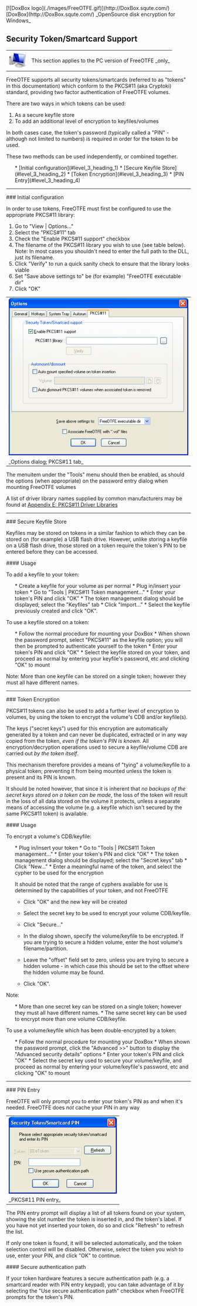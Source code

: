 

<meta content="text/html; charset=iso-8859-1" http-equiv="Content-Type">
<meta name="keywords" content="disk encryption, security, transparent, AES, OTFE, plausible deniability, virtual drive, Linux, MS Windows, portable, USB drive, partition">
<meta name="description" content="DoxBox: An OpenSource 'on-the-fly' transparent disk encryption program for PCs. Using this software, you can create one or more &quot;virtual disks&quot; on your PC - anything written to these disks is automatically, and securely, encrypted before being stored on your computers hard drive.">

<meta name="author" content="Sarah Dean">
<meta name="copyright" content="Copyright 2004, 2005, 2006, 2007, 2008 Sarah Dean">
<meta name="ROBOTS" content="ALL">

<TITLE>Security Token/Smartcard Support</TITLE>

<link href="./styles_common.css" rel="stylesheet" type="text/css">

<link rev="made" href="mailto:sdean12@sdean12.org">
<link rel="shortcut icon" href="./images/favicon.ico" type="image/x-icon">

<SPAN CLASS="master_link">
[![DoxBox logo](./images/FreeOTFE.gif)](http://DoxBox.squte.com/)
[DoxBox](http://DoxBox.squte.com/)
</SPAN>
<SPAN CLASS="master_title">
_OpenSource disk encryption for Windows_
</SPAN>

      
            

## Security Token/Smartcard Support

 
<TABLE class="note">
  <TR>
    <TD> <img src="./images/note_VistaPCIcon.png" alt="PC version only" >
    </TD>
    <TD> This section applies to the PC version of FreeOTFE _only_      </TD>
  </TR>
</TABLE>

FreeOTFE supports all security tokens/smartcards (referred to as "tokens" in this documentation) which conform to the PKCS#11 (aka Cryptoki) standard, providing two factor authentication of FreeOTFE volumes.

There are two ways in which tokens can be used:

1. As a secure keyfile store
1. To add an additional level of encryption to keyfiles/volumes

In both cases case, the token's password (typically called a "PIN" - although not limited to numbers) is required in order for the token to be used.

These two methods can be used independently, or combined together.

<UL>
  * [Initial configuration](#level_3_heading_1)
  * [Secure Keyfile Store](#level_3_heading_2)
  * [Token Encryption](#level_3_heading_3)
  * [PIN Entry](#level_3_heading_4)
</UL>

* * * 
<A NAME="level_3_heading_1">
### Initial configuration
</A>

In order to use tokens, FreeOTFE must first be configured to use the appropriate PKCS#11 library:

1. Go to "View | Options..." 
1. Select the "PKCS#11" tab
1. Check the "Enable PKCS#11 support" checkbox
1. The filename of the PKCS#11 library you wish to use (see table below). Note: In most cases you shouldn't need to enter the full path to the DLL, just its filename.
1. Click "Verify" to run a quick sanity check to ensure that the library looks viable
1. Set "Save above settings to" be (for example) "FreeOTFE executable dir"
1. Click "OK"

<TABLE WIDTH="100%" >
  <TR>
    <TD WIDTH="100%" class="screenshot_img" >
      <img BORDER="0" src="./images/screenshots/PC/PKCS11Options.png">
    </TD>
  </TR>
  <TR>
    <TD>       _Options dialog; PKCS#11 tab_     </TD>
  </TR>
</TABLE>

The menuitem under the "Tools" menu should then be enabled, as should
the options (when appropriate) on the password entry dialog when
mounting FreeOTFE volumes

A list of driver library names supplied by common manufacturers may be found at [Appendix E: PKCS#11 Driver Libraries](pkcs11_drivers.htm)

* * * 
<A NAME="level_3_heading_2">
### Secure Keyfile Store
</A>

Keyfiles may be stored on tokens in a similar fashion to which they can be stored on (for example) a USB flash drive. However, unlike storing a keyfile on a USB flash drive, those stored on a token require the token's PIN to be entered before they can be accessed.

<A NAME="level_4_heading_1">
#### Usage
</A>

To add a keyfile to your token:

<OL>
* Create a keyfile for your volume as per normal
* Plug in/insert your token
* Go to "Tools | PKCS#11 Token management..."
* Enter your token's PIN and click "OK"
* The token management dialog should be displayed; select the "Keyfiles" tab
* Click "Import..."
* Select the keyfile previously created and click "OK".
</OL>

To use a keyfile stored on a token:

<OL>
* Follow the normal procedure for mounting your DoxBox
* When shown the password prompt, select "PKCS#11" as the keyfile option; you will then be prompted to authenticate yourself to the token
* Enter your token's PIN and click "OK"
* Select the keyfile stored on your token, and proceed as normal by entering your keyfile's password, etc and clicking "OK" to mount
</OL>

Note: More than one keyfile can be stored on a single token; however they must all have different names.

* * * 
<A NAME="level_3_heading_3">
### Token Encryption
</A>

PKCS#11 tokens can also be used to add a further level of encryption to volumes, by using the token to encrypt the volume's CDB and/or keyfile(s).

The keys ("secret keys") used for this encryption are automatically generated by a token and can never be duplicated, extracted or in any way copied from the token, _even if the token's PIN is known_. All encryption/decryption operations used to secure a keyfile/volume CDB are carried out _by the token itself_.

This mechanism therefore provides a means of "tying" a volume/keyfile to a physical token; preventing it from being mounted unless the token is present and its PIN is known.

It should be noted however, that since it is inherent that _no backups of the secret keys stored on a token can be made_, the loss of the token will result in the loss of all data stored on the volume it protects, unless a separate means of accessing the volume (e.g. a keyfile which isn't secured by the same PKCS#11 token) is available.

<A NAME="level_4_heading_2">
#### Usage
</A>

To encrypt a volume's CDB/keyfile:

<OL>
* Plug in/insert your token
* Go to "Tools | PKCS#11 Token management..."
* Enter your token's PIN and click "OK"
* The token management dialog should be displayed; select the "Secret keys" tab
* Click "New..."
* Enter a meaningful name of the token, and select the cypher to be used for the encryption

It should be noted that the range of cyphers available for use is determined by the capabilities of your token, and not FreeOTFE
* Click "OK" and the new key will be created

* Select the secret key to be used to encrypt your volume CDB/keyfile.
* Click "Secure..."

* In the dialog shown, specify the volume/keyfile to be encrypted. If you are trying to secure a hidden volume, enter the host volume's filename/partition.
* Leave the "offset" field set to zero, unless you are trying to secure a hidden volume - in which case this should be set to the offset where the hidden volume may be found.
* Click "OK".
</OL>

Note:
<UL>
* More than one secret key can be stored on a single token; however they must all have different names.
* The same secret key can be used to encrypt more than one volume CDB/keyfile.
</UL>

To use a volume/keyfile which has been double-encrypted by a token:

<OL>
* Follow the normal procedure for mounting your DoxBox
* When shown the password prompt, click the "Advanced >>" button to display the "Advanced security details" options
* Enter your token's PIN and click "OK"
* Select the secret key used to secure your volume/keyfile, and proceed as normal by entering your volume/keyfile's password, etc and clicking "OK" to mount
</OL>

* * * 
<A NAME="level_3_heading_4">
### PIN Entry
</A>

FreeOTFE will only prompt you to enter your token's PIN as and when it's needed. FreeOTFE does _not_ cache your PIN in any way

<TABLE WIDTH="100%" >
  <TR>
    <TD WIDTH="100%" class="screenshot_img" >
      <img BORDER="0" src="./images/screenshots/PC/PKCS11PINEntry.png">
    </TD>
  </TR>
  <TR>
    <TD>       _PKCS#11 PIN entry_     </TD>
  </TR>
</TABLE>

The PIN entry prompt will display a list of all tokens found on your system, showing the slot number the token is inserted in, and the token's label. If you have not yet inserted your token, do so and click "Refresh" to refresh the list.

If only one token is found, it will be selected automatically, and the token selection control will be disabled. Otherwise, select the token you wish to use, enter your PIN, and click "OK" to continue.

<A NAME="level_4_heading_3">
#### Secure authentication path
</A>

If your token hardware features a secure authentication path (e.g. a smartcard reader with PIN entry keypad), you can take advantage of it by selecting the "Use secure authentication path" checkbox when FreeOTFE prompts for the token's PIN.



